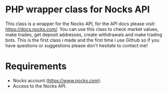 # PHP wrapper class for Nocks API
This class is a wrapper for the Nocks API, for the API docs please visit: https://docs.nocks.com/.
You can use this class to check market values, make trades, get deposit addresses, create withdrawals and make trading bots.
This is the first class i made and the first time i use Github so if you have questions or suggestions please don't hesitate to contact me!

# Requirements
* Nocks account (https://www.nocks.com).
* Access to the Nocks API.
